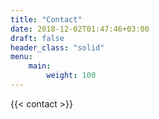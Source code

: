 ```yaml
---
title: "Contact"
date: 2018-12-02T01:47:46+03:00
draft: false
header_class: "solid"
menu: 
    main:
        weight: 100
---
```


{{< contact >}}
